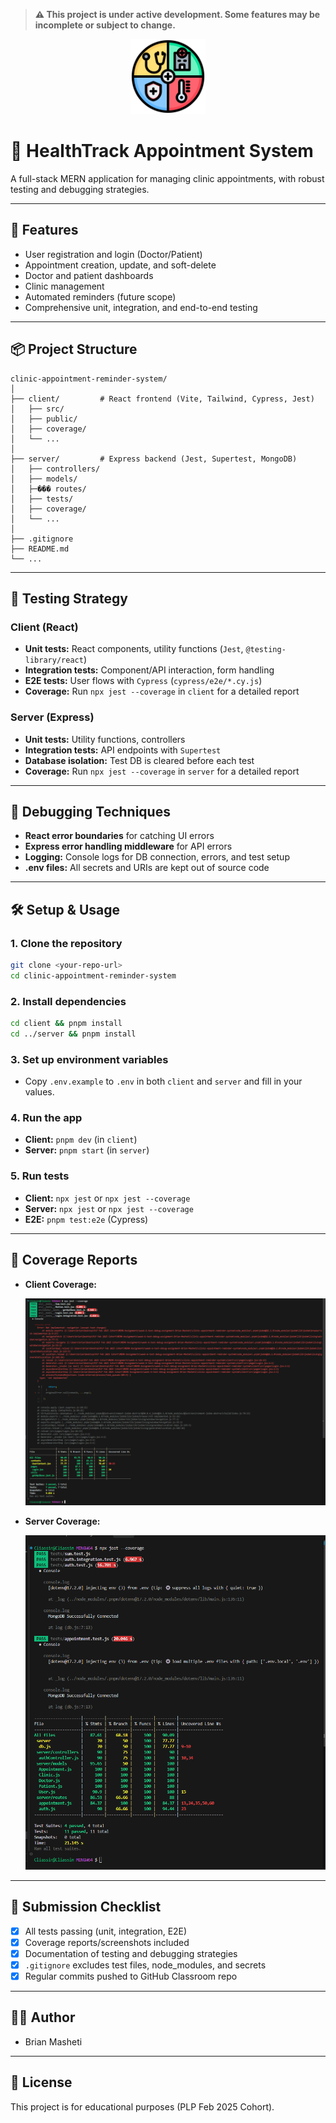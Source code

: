 > **⚠️ This project is under active development. Some features may be incomplete or subject to change.**

<p align="center">
  <img src="client/public/health-app.png" alt="Health App Logo" width="120" />
</p>

# 🏥 HealthTrack Appointment System

A full-stack MERN application for managing clinic appointments, with robust testing and debugging strategies.

---

## 🚀 Features

- User registration and login (Doctor/Patient)
- Appointment creation, update, and soft-delete
- Doctor and patient dashboards
- Clinic management
- Automated reminders (future scope)
- Comprehensive unit, integration, and end-to-end testing

---

## 📦 Project Structure

```
clinic-appointment-reminder-system/
│
├── client/         # React frontend (Vite, Tailwind, Cypress, Jest)
│   ├── src/
│   ├── public/
│   ├── coverage/
│   └── ...
│
├── server/         # Express backend (Jest, Supertest, MongoDB)
│   ├── controllers/
│   ├── models/
│   ├─��� routes/
│   ├── tests/
│   ├── coverage/
│   └── ...
│
├── .gitignore
├── README.md
└── ...
```

---

## 🧪 Testing Strategy

### Client (React)
- **Unit tests:** React components, utility functions (`Jest`, `@testing-library/react`)
- **Integration tests:** Component/API interaction, form handling
- **E2E tests:** User flows with `Cypress` (`cypress/e2e/*.cy.js`)
- **Coverage:** Run `npx jest --coverage` in `client` for a detailed report

### Server (Express)
- **Unit tests:** Utility functions, controllers
- **Integration tests:** API endpoints with `Supertest`
- **Database isolation:** Test DB is cleared before each test
- **Coverage:** Run `npx jest --coverage` in `server` for a detailed report

---

## 🐞 Debugging Techniques

- **React error boundaries** for catching UI errors
- **Express error handling middleware** for API errors
- **Logging:** Console logs for DB connection, errors, and test setup
- **.env files:** All secrets and URIs are kept out of source code

---

## 🛠️ Setup & Usage

### 1. Clone the repository
```sh
git clone <your-repo-url>
cd clinic-appointment-reminder-system
```

### 2. Install dependencies
```sh
cd client && pnpm install
cd ../server && pnpm install
```

### 3. Set up environment variables
- Copy `.env.example` to `.env` in both `client` and `server` and fill in your values.

### 4. Run the app
- **Client:** `pnpm dev` (in `client`)
- **Server:** `pnpm start` (in `server`)

### 5. Run tests
- **Client:** `npx jest` or `npx jest --coverage`
- **Server:** `npx jest` or `npx jest --coverage`
- **E2E:** `pnpm test:e2e` (Cypress)

---

## 📸 Coverage Reports

- **Client Coverage:**
  <p align="center">
    <img src="client/public/client-coverage.png" alt="Client Coverage" width="600" />
  </p>
- **Server Coverage:**
  <p align="center">
    <img src="client/public/server-coverage.png" alt="Server Coverage" width="600" />
  </p>

---

## 📄 Submission Checklist

- [x] All tests passing (unit, integration, E2E)
- [x] Coverage reports/screenshots included
- [x] Documentation of testing and debugging strategies
- [x] `.gitignore` excludes test files, node_modules, and secrets
- [x] Regular commits pushed to GitHub Classroom repo

---

## 👨‍💻 Author

- Brian Masheti

---

## 📝 License

This project is for educational purposes (PLP Feb 2025 Cohort).
